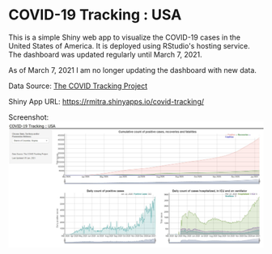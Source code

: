 # COVID-19 Tracking : USA

This is a simple Shiny web app to visualize the COVID-19 cases in the United States of America. It is deployed using RStudio's hosting service. The dashboard was updated regularly until March 7, 2021. 

As of March 7, 2021 I am no longer updating the dashboard with new data. 

Data Source: [The COVID Tracking Project](https://covidtracking.com/)

Shiny App URL: https://rmitra.shinyapps.io/covid-tracking/

Screenshot: ![img](application_screenshot.JPG)
